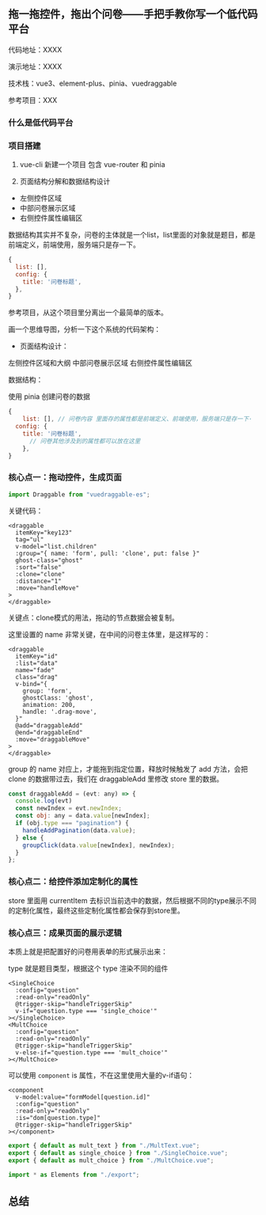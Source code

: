 ## 拖一拖控件，拖出个问卷——手把手教你写一个低代码平台

代码地址：XXXX

演示地址：XXXX

技术栈：vue3、element-plus、pinia、vuedraggable

参考项目：XXX

### 什么是低代码平台

### 项目搭建

1. vue-cli 新建一个项目 包含 vue-router 和 pinia

2. 页面结构分解和数据结构设计

- 左侧控件区域
- 中部问卷展示区域
- 右侧控件属性编辑区

数据结构其实并不复杂，问卷的主体就是一个list，list里面的对象就是题目，都是前端定义，前端使用，服务端只是存一下。



```js
{
  list: [],
  config: {
    title: '问卷标题',
  },
}
```


参考项目，从这个项目里分离出一个最简单的版本。

画一个思维导图，分析一下这个系统的代码架构：

- 页面结构设计：

左侧控件区域和大纲
中部问卷展示区域
右侧控件属性编辑区

数据结构：

使用 pinia 创建问卷的数据

```js
{
	list: [], // 问卷内容 里面存的属性都是前端定义、前端使用，服务端只是存一下·
  config: {
    title: '问卷标题',
	  // 问卷其他涉及到的属性都可以放在这里
	},
}
```

### 核心点一：拖动控件，生成页面

```ts
import Draggable from "vuedraggable-es";
```

关键代码：

```vue
<draggable
  itemKey="key123"
  tag="ul"
  v-model="list.children"
  :group="{ name: 'form', pull: 'clone', put: false }"
  ghost-class="ghost"
  :sort="false"
  :clone="clone"
  :distance="1"
  :move="handleMove"
>
</draggable>
```

关键点：clone模式的用法，拖动的节点数据会被复制。

这里设置的 name 非常关键，在中间的问卷主体里，是这样写的：

```vue
<draggable
  itemKey="id"
  :list="data"
  name="fade"
  class="drag"
  v-bind="{
    group: 'form',
    ghostClass: 'ghost',
    animation: 200,
    handle: '.drag-move',
  }"
  @add="draggableAdd"
  @end="draggableEnd"
  :move="draggableMove"
>
</draggable>
```

group 的 name 对应上，才能拖到指定位置，释放时候触发了 add 方法，会把 clone 的数据带过去，我们在 draggableAdd 里修改 store 里的数据。

```js
const draggableAdd = (evt: any) => {
  console.log(evt)
  const newIndex = evt.newIndex;
  const obj: any = data.value[newIndex];
  if (obj.type === "pagination") {
    handleAddPagination(data.value);
  } else {
    groupClick(data.value[newIndex], newIndex);
  }
};
```

### 核心点二：给控件添加定制化的属性

store 里面用 currentItem 去标识当前选中的数据，然后根据不同的type展示不同的定制化属性，最终这些定制化属性都会保存到store里。

### 核心点三：成果页面的展示逻辑

本质上就是把配置好的问卷用表单的形式展示出来：

type 就是题目类型，根据这个 type 渲染不同的组件

```vue
<SingleChoice 
  :config="question"
  :read-only="readOnly"
  @trigger-skip="handleTriggerSkip"
  v-if="question.type === 'single_choice'"
></SingleChoice>
<MultChoice 
  :config="question"
  :read-only="readOnly"
  @trigger-skip="handleTriggerSkip"
  v-else-if="question.type === 'mult_choice'"
></MultChoice> 
```

可以使用 `component` is 属性，不在这里使用大量的v-if语句：

```vue
<component
  v-model:value="formModel[question.id]"
  :config="question"
  :read-only="readOnly"
  :is="dom[question.type]"
  @trigger-skip="handleTriggerSkip"
></component>
```

```js
export { default as mult_text } from "./MultText.vue";
export { default as single_choice } from "./SingleChoice.vue";
export { default as mult_choice } from "./MultChoice.vue";

import * as Elements from "./export";
```

## 总结

